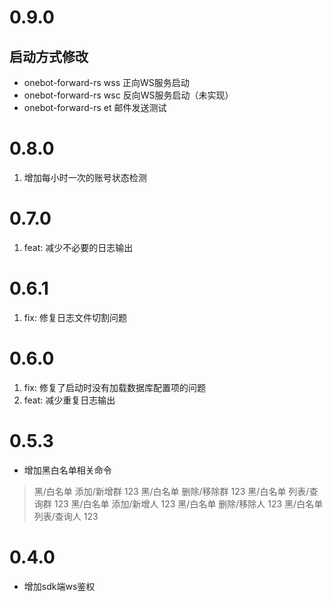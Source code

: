 # 0.9.0

## 启动方式修改

- onebot-forward-rs wss 正向WS服务启动
- onebot-forward-rs wsc 反向WS服务启动（未实现）
- onebot-forward-rs et 邮件发送测试

# 0.8.0

1. 增加每小时一次的账号状态检测

# 0.7.0

1. feat: 减少不必要的日志输出

# 0.6.1

1. fix: 修复日志文件切割问题

# 0.6.0

1. fix: 修复了启动时没有加载数据库配置项的问题
2. feat: 减少重复日志输出

# 0.5.3

- 增加黑白名单相关命令

> 黑/白名单 添加/新增群 123
> 黑/白名单 删除/移除群 123
> 黑/白名单 列表/查询群 123
> 黑/白名单 添加/新增人 123
> 黑/白名单 删除/移除人 123
> 黑/白名单 列表/查询人 123


# 0.4.0

- 增加sdk端ws鉴权
